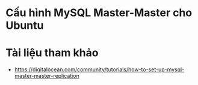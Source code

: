 # Cấu hình MySQL Master-Master cho Ubuntu
# Tài liệu tham khảo
- https://digitalocean.com/community/tutorials/how-to-set-up-mysql-master-master-replication
